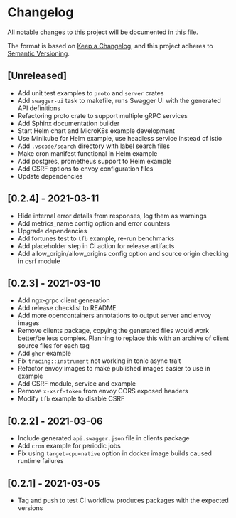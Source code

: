 # Changelog

All notable changes to this project will be documented in this file.

The format is based on [Keep a Changelog](https://keepachangelog.com/en/1.0.0/),
and this project adheres to [Semantic Versioning](https://semver.org/spec/v2.0.0.html).

## [Unreleased]

-   Add unit test examples to `proto` and `server` crates
-   Add `swagger-ui` task to makefile, runs Swagger UI with the generated API definitions
-   Refactoring proto crate to support multiple gRPC services
-   Add Sphinx documentation builder
-   Start Helm chart and MicroK8s example development
-   Use Minikube for Helm example, use headless service instead of istio
-   Add `.vscode/search` directory with label search files
-   Make cron manifest functional in Helm example
-   Add postgres, prometheus support to Helm example
-   Add CSRF options to envoy configuration files
-   Update dependencies

## [0.2.4] - 2021-03-11

-   Hide internal error details from responses, log them as warnings
-   Add metrics_name config option and error counters
-   Upgrade dependencies
-   Add fortunes test to `tfb` example, re-run benchmarks
-   Add placeholder step in CI action for release artifacts
-   Add allow_origin/allow_origins config option and source origin checking in csrf module

## [0.2.3] - 2021-03-10

-   Add ngx-grpc client generation
-   Add release checklist to README
-   Add more opencontainers annotations to output server and envoy images
-   Remove clients package, copying the generated files would work better/be less complex. Planning to replace this with an archive of client source files for each tag
-   Add `ghcr` example
-   Fix `tracing::instrument` not working in tonic async trait
-   Refactor envoy images to make published images easier to use in example
-   Add CSRF module, service and example
-   Remove `x-xsrf-token` from envoy CORS exposed headers
-   Modify `tfb` example to disable CSRF

## [0.2.2] - 2021-03-06

-   Include generated `api.swagger.json` file in clients package
-   Add `cron` example for periodic jobs
-   Fix using `target-cpu=native` option in docker image builds caused runtime failures

## [0.2.1] - 2021-03-05

-   Tag and push to test CI workflow produces packages with the expected versions
